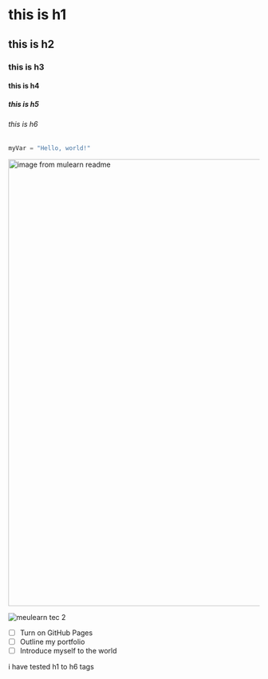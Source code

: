 # this is h1
## this is h2
### this is h3
#### this is h4
##### this is h5
###### this is h6

``` python
myVar = "Hello, world!"
```

<img width="896" height="896" alt="image from mulearn readme" src="https://github.com/user-attachments/assets/df2bd4b9-e941-4e80-bd8e-1c670bb99d5b" />

![meulearn tec 2](https://github.com/user-attachments/assets/d9072432-d686-4619-b2c2-937597361b51)

- [ ] Turn on GitHub Pages
- [ ] Outline my portfolio
- [ ] Introduce myself to the world

i have tested h1 to h6 tags




